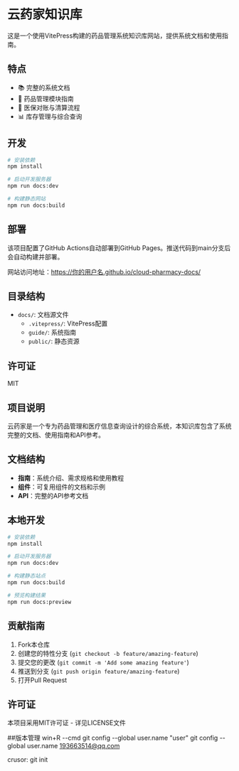 # 云药家知识库

这是一个使用VitePress构建的药品管理系统知识库网站，提供系统文档和使用指南。

## 特点

- 📚 完整的系统文档
- 💊 药品管理模块指南
- 🏥 医保对账与清算流程
- 📊 库存管理与综合查询

## 开发

```bash
# 安装依赖
npm install

# 启动开发服务器
npm run docs:dev

# 构建静态网站
npm run docs:build
```

## 部署

该项目配置了GitHub Actions自动部署到GitHub Pages。推送代码到main分支后会自动构建并部署。

网站访问地址：https://你的用户名.github.io/cloud-pharmacy-docs/

## 目录结构

- `docs/`: 文档源文件
  - `.vitepress/`: VitePress配置
  - `guide/`: 系统指南
  - `public/`: 静态资源

## 许可证

MIT

## 项目说明

云药家是一个专为药品管理和医疗信息查询设计的综合系统，本知识库包含了系统完整的文档、使用指南和API参考。

## 文档结构

- **指南**：系统介绍、需求规格和使用教程
- **组件**：可复用组件的文档和示例
- **API**：完整的API参考文档

## 本地开发

```bash
# 安装依赖
npm install

# 启动开发服务器
npm run docs:dev

# 构建静态站点
npm run docs:build

# 预览构建结果
npm run docs:preview
```

## 贡献指南

1. Fork本仓库
2. 创建您的特性分支 (`git checkout -b feature/amazing-feature`)
3. 提交您的更改 (`git commit -m 'Add some amazing feature'`)
4. 推送到分支 (`git push origin feature/amazing-feature`)
5. 打开Pull Request

## 许可证

本项目采用MIT许可证 - 详见LICENSE文件


##版本管理
win+R --cmd
git config --global user.name "user"
git config --global user.name 193663514@qq.com

crusor:
git init